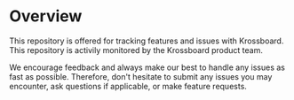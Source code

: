 # Overview
This repository is offered for tracking features and issues with Krossboard. This repository is activily monitored by the Krossboard product team. 

We encourage feedback and always make our best to handle any issues as fast as possible. 
Therefore, don't hesitate to submit any issues you may encounter, ask questions if applicable, or make feature requests.
